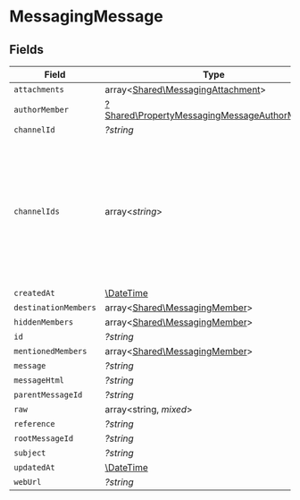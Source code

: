 # MessagingMessage


## Fields

| Field                                                                                                                 | Type                                                                                                                  | Required                                                                                                              | Description                                                                                                           |
| --------------------------------------------------------------------------------------------------------------------- | --------------------------------------------------------------------------------------------------------------------- | --------------------------------------------------------------------------------------------------------------------- | --------------------------------------------------------------------------------------------------------------------- |
| `attachments`                                                                                                         | array<[Shared\MessagingAttachment](../../Models/Shared/MessagingAttachment.md)>                                       | :heavy_minus_sign:                                                                                                    | N/A                                                                                                                   |
| `authorMember`                                                                                                        | [?Shared\PropertyMessagingMessageAuthorMember](../../Models/Shared/PropertyMessagingMessageAuthorMember.md)           | :heavy_minus_sign:                                                                                                    | N/A                                                                                                                   |
| `channelId`                                                                                                           | *?string*                                                                                                             | :heavy_minus_sign:                                                                                                    | N/A                                                                                                                   |
| `channelIds`                                                                                                          | array<*string*>                                                                                                       | :heavy_minus_sign:                                                                                                    | Represents the IDs of all channels to which the message is sent. Identifies the channels where the message is posted. |
| `createdAt`                                                                                                           | [\DateTime](https://www.php.net/manual/en/class.datetime.php)                                                         | :heavy_minus_sign:                                                                                                    | N/A                                                                                                                   |
| `destinationMembers`                                                                                                  | array<[Shared\MessagingMember](../../Models/Shared/MessagingMember.md)>                                               | :heavy_minus_sign:                                                                                                    | N/A                                                                                                                   |
| `hiddenMembers`                                                                                                       | array<[Shared\MessagingMember](../../Models/Shared/MessagingMember.md)>                                               | :heavy_minus_sign:                                                                                                    | N/A                                                                                                                   |
| `id`                                                                                                                  | *?string*                                                                                                             | :heavy_minus_sign:                                                                                                    | N/A                                                                                                                   |
| `mentionedMembers`                                                                                                    | array<[Shared\MessagingMember](../../Models/Shared/MessagingMember.md)>                                               | :heavy_minus_sign:                                                                                                    | N/A                                                                                                                   |
| `message`                                                                                                             | *?string*                                                                                                             | :heavy_minus_sign:                                                                                                    | N/A                                                                                                                   |
| `messageHtml`                                                                                                         | *?string*                                                                                                             | :heavy_minus_sign:                                                                                                    | N/A                                                                                                                   |
| `parentMessageId`                                                                                                     | *?string*                                                                                                             | :heavy_minus_sign:                                                                                                    | N/A                                                                                                                   |
| `raw`                                                                                                                 | array<string, *mixed*>                                                                                                | :heavy_minus_sign:                                                                                                    | N/A                                                                                                                   |
| `reference`                                                                                                           | *?string*                                                                                                             | :heavy_minus_sign:                                                                                                    | N/A                                                                                                                   |
| `rootMessageId`                                                                                                       | *?string*                                                                                                             | :heavy_minus_sign:                                                                                                    | N/A                                                                                                                   |
| `subject`                                                                                                             | *?string*                                                                                                             | :heavy_minus_sign:                                                                                                    | N/A                                                                                                                   |
| `updatedAt`                                                                                                           | [\DateTime](https://www.php.net/manual/en/class.datetime.php)                                                         | :heavy_minus_sign:                                                                                                    | N/A                                                                                                                   |
| `webUrl`                                                                                                              | *?string*                                                                                                             | :heavy_minus_sign:                                                                                                    | N/A                                                                                                                   |